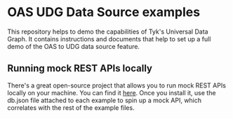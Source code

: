 # OAS UDG Data Source examples

This repository helps to demo the capabilities of Tyk's Universal Data Graph. It contains instructions and documents that help to set up a full demo of the OAS to UDG data source feature.

## Running mock REST APIs locally

There's a great open-source project that allows you to run mock REST APIs locally on your machine. You can find it [here](https://github.com/typicode/json-server). Once you install it, use the db.json file attached to each example to spin up a mock API, which correlates with the rest of the example files.

